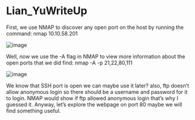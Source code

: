 # Lian_YuWriteUp

First, we use NMAP to discover any open port on the host by running the command: nmap 10.10.58.201

![image](https://user-images.githubusercontent.com/118617364/202856505-54a84a2a-84cc-48d6-ad0d-b92fa598cdf4.png)

Well, now we use the -A flag in NMAP to view more information about the open ports that we did find: nmap -A -p 21,22,80,111 

![image](https://user-images.githubusercontent.com/118617364/202856533-40326b12-3d55-426e-ab92-91fbe9c52575.png)

We know that SSH port is open we can maybe use it later?
also, ftp doesn’t allow anonymous login so there should be a username and password for it to login. NMAP would show if ftp allowed anonymous login that’s why I guessed it.
Anyway, let’s explore the webpage on port 80 maybe we will find something useful. 
